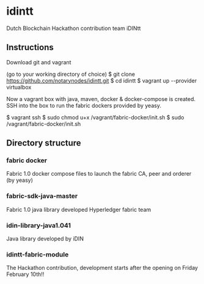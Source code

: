 # idintt
Dutch Blockchain Hackathon contribution team iDINtt

## Instructions
Download git and vagrant

(go to your working directory of choice)
$ git clone https://github.com/notarynodes/idintt.git
$ cd idintt
$ vagrant up --provider virtualbox

Now a vagrant box with java, maven, docker & docker-compose is created.
SSH into the box to run the fabric dockers provided by yeasy.

$ vagrant ssh
$ sudo chmod u+x /vagrant/fabric-docker/init.sh
$ sudo /vagrant/fabric-docker/init.sh

## Directory structure

### fabric docker
Fabric 1.0 docker compose files to launch the fabric CA, peer and orderer (by yeasy)

### fabric-sdk-java-master
Fabric 1.0 java library developed Hyperledger fabric team

### idin-library-java1.041
Java library developed by iDIN

### idintt-fabric-module
The Hackathon contribution, development starts after the opening on Friday February 10th!!
